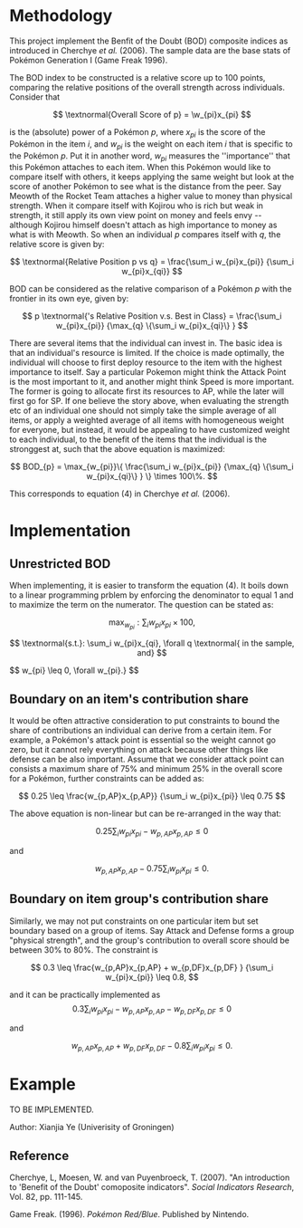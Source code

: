 # Methodology
This project implement the Benfit of the Doubt (BOD) composite indices as introduced in Cherchye _et al._ (2006). The sample data are the base stats of Pokémon Generation I (Game Freak 1996). 

The BOD index to be constructed is a relative score up to 100 points, comparing the relative positions of the overall strength across individuals. Consider that 

$$
  \textnormal{Overall Score of p} = \w_{pi}x_{pi}
$$

is the (absolute) power of a Pokémon _p_, where $x_{pi}$ is the score of the Pokémon in the item _i_, and $w_{pi}$ is the weight on each item _i_ that is specific to the Pokémon _p_. Put it in another word, $w_{pi}$ measures the ''importance'' that this Pokémon attaches to each item. When this Pokémon would like to compare itself with others, it keeps applying the same weight but look at the score of another Pokémon to see what is the distance from the peer. Say Meowth of the Rocket Team attaches a higher value to money than physical strength. When it compare itself with Kojirou who is rich but weak in strength, it still apply its own view point on money and feels envy -- although Kojirou himself doesn't attach as high importance to money as what is with Meowth. So when an individual _p_ compares itself with _q_, the relative score is given by: 

$$
  \textnormal{Relative Position p vs q} = 
  \frac{\sum_i w_{pi}x_{pi}}
  {\sum_i w_{pi}x_{qi}}
$$

BOD can be considered as the relative comparison of a Pokémon _p_ with the frontier in its own eye, given by:

$$
  p \textnormal{'s Relative Position v.s. Best in Class} = 
  \frac{\sum_i w_{pi}x_{pi}}
  {\max_{q} \{\sum_i w_{pi}x_{qi}\} } 
$$

There are several items that the individual can invest in. The basic idea is that an individual's resource is limited. If the choice is made optimally, the individual will choose to first deploy resource to the item with the highest importance to itself. Say a particular Pokemon might think the Attack Point is the most important to it, and another might think Speed is more important. The former is going to allocate first its resources to AP, while the later will first go for SP. If one believe the story above, when evaluating the strength etc of an individual one should not simply take the simple average of all items, or apply a weighted average of all items with homogeneous weight for everyone, but instead, it would be appealing to have customized weight to each individual, to the benefit of the items that the individual is the stronggest at, such that the above equation is maximized:

$$
  BOD_{p} = \max_{w_{pi}}\{
  \frac{\sum_i w_{pi}x_{pi}}
  {\max_{q} \{\sum_i w_{pi}x_{qi}\} }
  \} \times 100\%.
$$

This corresponds to equation (4) in Cherchye _et al._ (2006).

# Implementation
## Unrestricted BOD
When implementing, it is easier to transform the equation (4). It boils down to a linear programming prblem by enforcing the denominator to equal 1 and to maximize the term on the numerator. The question can be stated as:

$$
\max_{w_{pi}}: \sum_i w_{pi}x_{pi} \times 100,
$$

$$
\textnormal{s.t.}: \sum_i w_{pi}x_{qi}, \forall q \textnormal{ in the sample, and}
$$

$$
w_{pi} \leq 0, \forall w_{pi}.}
$$

## Boundary on an item's contribution share
It would be often attractive consideration to put constraints to bound the share of contributions an individual can derive from a certain item. For example, a Pokémon's attack point is essential so the weight cannot go zero, but it cannot rely everything on attack because other things like defense can be also important. Assume that we consider attack point can consists a maximum share of 75% and minimum 25% in the overall score for a Pokémon, further constraints can be added as:

$$
0.25 \leq
\frac{w_{p,AP}x_{p,AP}}
{\sum_i w_{pi}x_{pi}}
\leq 0.75
$$

The above equation is non-linear but can be re-arranged in the way that:

$$
0.25 \sum_i w_{pi}x_{pi} - w_{p,AP}x_{p,AP} \leq 0
$$

and

$$
 w_{p,AP}x_{p,AP} - 0.75 \sum_i w_{pi}x_{pi} \leq 0.
$$


## Boundary on item group's contribution share
Similarly, we may not put constraints on one particular item but set boundary based on a group of items. Say Attack and Defense forms a group "physical strength", and the group's contribution to overall score should be between 30% to 80%. The constraint is 

$$
0.3 \leq
\frac{w_{p,AP}x_{p,AP} + w_{p,DF}x_{p,DF}  }
{\sum_i w_{pi}x_{pi}}
\leq 0.8,
$$

and it can be practically implemented as
$$
0.3 \sum_i w_{pi}x_{pi} - w_{p,AP}x_{p,AP} - w_{p,DF}x_{p,DF} \leq 0
$$

and

$$
w_{p,AP}x_{p,AP} + w_{p,DF}x_{p,DF} - 0.8 \sum_i w_{pi}x_{pi} \leq 0.
$$


# Example
TO BE IMPLEMENTED.


Author: Xianjia Ye (Univerisity of Groningen)

## Reference
Cherchye, L, Moesen, W. and van Puyenbroeck, T. (2007). "An introduction to 'Benefit of the Doubt' comoposite indicators". _Social Indicators Research_, Vol. 82, pp. 111-145.

Game Freak. (1996). _Pokémon Red/Blue_. Published by Nintendo. 
